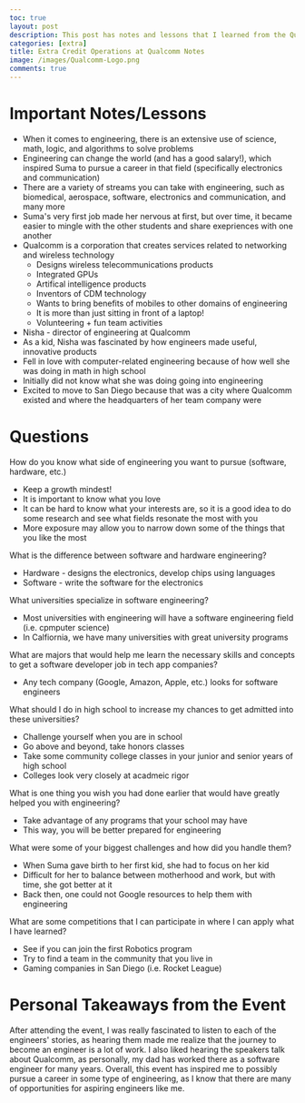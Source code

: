 ```yaml
---
toc: true
layout: post
description: This post has notes and lessons that I learned from the Qualcomm event. 
categories: [extra]
title: Extra Credit Operations at Qualcomm Notes
image: /images/Qualcomm-Logo.png
comments: true
---
```


# Important Notes/Lessons
- When it comes to engineering, there is an extensive use of science, math, logic, and algorithms to solve problems
- Engineering can change the world (and has a good salary!), which inspired Suma to pursue a career in that field (specifically electronics and communication)
- There are a variety of streams you can take with engineering, such as biomedical, aerospace, software, electronics and communication, and many more
- Suma's very first job made her nervous at first, but over time, it became easier to mingle with the other students and share exepriences with one another
- Qualcomm is a corporation that creates services related to networking and wireless technology
    - Designs wireless telecommunications products
    - Integrated GPUs
    - Artifical intelligence products
    - Inventors of CDM technology
    - Wants to bring benefits of mobiles to other domains of engineering
    - It is more than just sitting in front of a laptop!
    - Volunteering + fun team activities
- Nisha - director of engineering at Qualcomm
- As a kid, Nisha was fascinated by how engineers made useful, innovative products
- Fell in love with computer-related engineering because of how well she was doing in math in high school
- Initially did not know what she was doing going into engineering
- Excited to move to San Diego because that was a city where Qualcomm existed and where the headquarters of her team company were

# Questions

How do you know what side of engineering you want to pursue (software, hardware, etc.)
- Keep a growth mindest! 
- It is important to know what you love
- It can be hard to know what your interests are, so it is a good idea to do some research and see what fields resonate the most with you
- More exposure may allow you to narrow down some of the things that you like the most

What is the difference between software and hardware engineering?
- Hardware - designs the electronics, develop chips using languages
- Software - write the software for the electronics

What universities specialize in software engineering? 
- Most universities with engineering will have a software engineering field (i.e. cpmputer science)
- In Calfiornia, we have many universities with great university programs

What are majors that would help me learn the necessary skills and concepts to get a software developer job in tech app companies?
- Any tech company (Google, Amazon, Apple, etc.) looks for software engineers

What should I do in high school to increase my chances to get admitted into these universities?

- Challenge yourself when you are in school
- Go above and beyond, take honors classes
- Take some community college classes in your junior and senior years of high school
- Colleges look very closely at acadmeic rigor

What is one thing you wish you had done earlier that would have greatly helped you with engineering?

- Take advantage of any programs that your school may have
- This way, you will be better prepared for engineering

What were some of your biggest challenges and how did you handle them?

- When Suma gave birth to her first kid, she had to focus on her kid
- Difficult for her to balance between motherhood and work, but with time, she got better at it
- Back then, one could not Google resources to help them with engineering

What are some competitions that I can participate in where I can apply what I have learned?

- See if you can join the first Robotics program
- Try to find a team in the community that you live in
- Gaming companies in San Diego (i.e. Rocket League)

# Personal Takeaways from the Event

After attending the event, I was really fascinated to listen to each of the engineers' stories, as hearing them made me realize that the journey to become an engineer is a lot of work. I also liked hearing the speakers talk about Qualcomm, as personally, my dad has worked there as a software engineer for many years. Overall, this event has inspired me to possibly pursue a career in some type of engineering, as I know that there are many of opportunities for aspiring engineers like me. 

